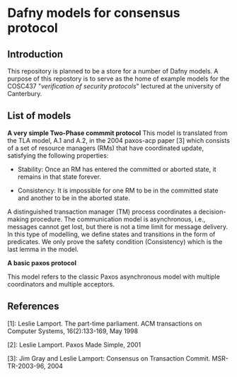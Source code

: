 # Dafny models for consensus protocol
## Introduction
This repository is planned to be a store for a number of Dafny models. A purpose of this repostory is to serve as the home of example models for the COSC437 "_verification of security protocols_" lectured at the university of Canterbury.

## List of models
<p> <b>A very simple Two-Phase commmit protocol</b> This model is translated from the TLA model, A.1 and A.2, in the 2004 paxos-acp paper [3] which consists of a set of resource managers (RMs) that have coordinated update, satisfying the following properties: </p>

- Stability: Once an RM has entered the committed or aborted state, it remains in that state forever.

- Consistency: It is impossible for one RM to be in the committed state and another to be in the aborted state.

<p>A distinguished transaction manager (TM) process coordinates a decision-making procedure. The communication model is asynchronous, i.e., messages cannot get lost, but there is not a time limit for message delivery. In this type of modelling, we define states and transitions in the form of predicates. We only prove the safety condition (Consistency) which is the last lemma in the model.</p>

<p><b>A basic paxos protocol</b> </p> This model refers to the classic Paxos asynchronous model with multiple coordinators and multiple acceptors.

<p></p>

## References

[1]: Leslie Lamport. The part-time parliament. ACM transactions on Computer Systems, 16(2):133-169, May 1998

[2]: Leslie Lamport. Paxos Made Simple, 2001

[3]: Jim Gray and Leslie Lamport: Consensus on Transaction Commit. MSR-TR-2003-96, 2004
